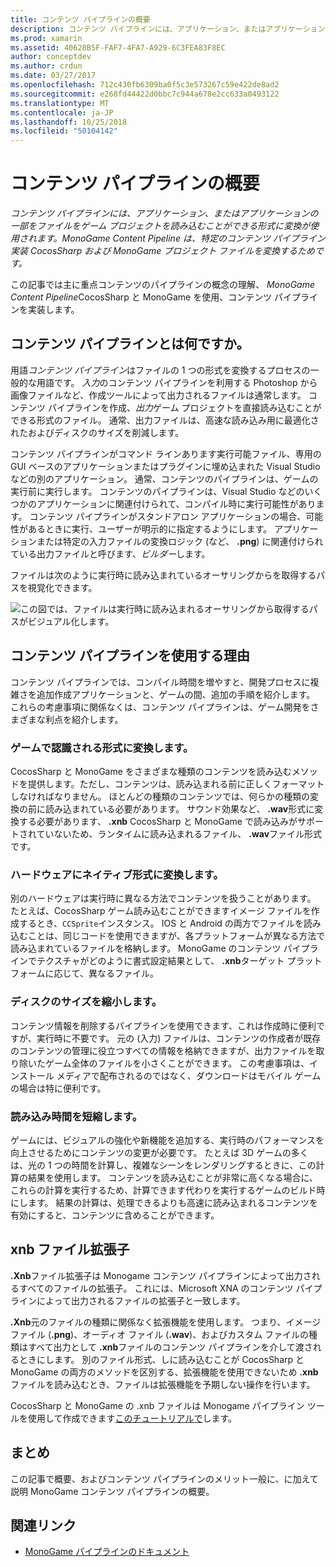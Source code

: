 ```yaml
---
title: コンテンツ パイプラインの概要
description: コンテンツ パイプラインには、アプリケーション、またはアプリケーションの一部をファイルをゲーム プロジェクトを読み込むことができる形式に変換が使用されます。 MonoGame Content Pipeline は、特定のコンテンツ パイプライン実装 CocosSharp および MonoGame プロジェクト ファイルを変換するためです。
ms.prod: xamarin
ms.assetid: 40628B5F-FAF7-4FA7-A929-6C3FEA83F8EC
author: conceptdev
ms.author: crdun
ms.date: 03/27/2017
ms.openlocfilehash: 712c430fb6309ba0f5c3e573267c59e422de8ad2
ms.sourcegitcommit: e268fd44422d0bbc7c944a678e2cc633a0493122
ms.translationtype: MT
ms.contentlocale: ja-JP
ms.lasthandoff: 10/25/2018
ms.locfileid: "50104142"
---
```

# <a name="introduction-to-content-pipelines"></a>コンテンツ パイプラインの概要

_コンテンツ パイプラインには、アプリケーション、またはアプリケーションの一部をファイルをゲーム プロジェクトを読み込むことができる形式に変換が使用されます。MonoGame Content Pipeline は、特定のコンテンツ パイプライン実装 CocosSharp および MonoGame プロジェクト ファイルを変換するためです。_

この記事では主に重点コンテンツのパイプラインの概念の理解、 *MonoGame Content Pipeline*CocosSharp と MonoGame を使用、コンテンツ パイプラインを実装します。


## <a name="what-is-a-content-pipeline"></a>コンテンツ パイプラインとは何ですか。

用語*コンテンツ パイプライン*はファイルの 1 つの形式を変換するプロセスの一般的な用語です。 *入力*のコンテンツ パイプラインを利用する Photoshop から画像ファイルなど、作成ツールによって出力されるファイルは通常します。 コンテンツ パイプラインを作成、*出力*ゲーム プロジェクトを直接読み込むことができる形式のファイル。 通常、出力ファイルは、高速な読み込み用に最適化されたおよびディスクのサイズを削減します。

コンテンツ パイプラインがコマンド ラインあります実行可能ファイル、専用の GUI ベースのアプリケーションまたはプラグインに埋め込まれた Visual Studio などの別のアプリケーション。 通常、コンテンツのパイプラインは、ゲームの実行前に実行します。 コンテンツのパイプラインは、Visual Studio などのいくつかのアプリケーションに関連付けられて、コンパイル時に実行可能性があります。 コンテンツ パイプラインがスタンドアロン アプリケーションの場合、可能性があるときに実行、ユーザーが明示的に指定するようにします。 アプリケーションまたは特定の入力ファイルの変換ロジック (など、 **.png**) に関連付けられている出力ファイルと呼びます、*ビルダー*します。 

ファイルは次のように実行時に読み込まれているオーサリングからを取得するパスを視覚化できます。

![](introduction-images/image1.png "この図では、ファイルは実行時に読み込まれるオーサリングから取得するパスがビジュアル化します。")

## <a name="why-use-a-content-pipeline"></a>コンテンツ パイプラインを使用する理由

コンテンツ パイプラインでは、コンパイル時間を増やすと、開発プロセスに複雑さを追加作成アプリケーションと、ゲームの間、追加の手順を紹介します。 これらの考慮事項に関係なくは、コンテンツ パイプラインは、ゲーム開発をさまざまな利点を紹介します。


### <a name="converting-to-a-format-understood-by-the-game"></a>ゲームで認識される形式に変換します。

CocosSharp と MonoGame をさまざまな種類のコンテンツを読み込むメソッドを提供します。ただし、コンテンツは、読み込まれる前に正しくフォーマットしなければなりません。 ほとんどの種類のコンテンツでは、何らかの種類の変換の前に読み込まれている必要があります。 サウンド効果など、 **.wav**形式に変換する必要があります、 **.xnb** CocosSharp と MonoGame で読み込みがサポートされていないため、ランタイムに読み込まれるファイル、 **.wav**ファイル形式です。


### <a name="converting-to-a-format-native-to-the-hardware"></a>ハードウェアにネイティブ形式に変換します。

別のハードウェアは実行時に異なる方法でコンテンツを扱うことがあります。 たとえば、CocosSharp ゲーム読み込むことができますイメージ ファイルを作成するとき、`CCSprite`インスタンス。 IOS と Android の両方でファイルを読み込むことは、同じコードを使用できますが、各プラットフォームが異なる方法で読み込まれているファイルを格納します。 MonoGame のコンテンツ パイプラインでテクスチャがどのように書式設定結果として、 **.xnb**ターゲット プラットフォームに応じて、異なるファイル。


### <a name="reducing-size-on-disk"></a>ディスクのサイズを縮小します。 

コンテンツ情報を削除するパイプラインを使用できます、これは作成時に便利ですが、実行時に不要です。 元の (入力) ファイルは、コンテンツの作成者が既存のコンテンツの管理に役立つすべての情報を格納できますが、出力ファイルを取り除いたゲーム全体のファイルを小さくことができます。 この考慮事項は、インストール メディアで配布されるのではなく、ダウンロードはモバイル ゲームの場合は特に便利です。


### <a name="reducing-load-time"></a>読み込み時間を短縮します。

ゲームには、ビジュアルの強化や新機能を追加する、実行時のパフォーマンスを向上させるためにコンテンツの変更が必要です。 たとえば 3D ゲームの多くは、光の 1 つの時間を計算し、複雑なシーンをレンダリングするときに、この計算の結果を使用します。 コンテンツを読み込むことが非常に高くなる場合に、これらの計算を実行するため、計算できます代わりを実行するゲームのビルド時にします。 結果の計算は、処理できるよりも高速に読み込まれるコンテンツを有効にすると、コンテンツに含めることができます。 


## <a name="xnb-file-extension"></a>xnb ファイル拡張子

**.Xnb**ファイル拡張子は Monogame コンテンツ パイプラインによって出力されるすべてのファイルの拡張子。 これには、Microsoft XNA のコンテンツ パイプラインによって出力されるファイルの拡張子と一致します。

**.Xnb**元のファイルの種類に関係なく拡張機能を使用します。 つまり、イメージ ファイル (**.png**)、オーディオ ファイル (**.wav**)、およびカスタム ファイルの種類はすべて出力として **.xnb**ファイルのコンテンツ パイプラインを介して渡されるときにします。 別のファイル形式、しに読み込むことが CocosSharp と MonoGame の両方のメソッドを区別する、拡張機能を使用できないため **.xnb**ファイルを読み込むとき、ファイルは拡張機能を予期しない操作を行います。

CocosSharp と MonoGame の .xnb ファイルは Monogame パイプライン ツールを使用して作成できます[このチュートリアルで](~/graphics-games/cocossharp/content-pipeline/walkthrough.md)します。


## <a name="summary"></a>まとめ

この記事で概要、およびコンテンツ パイプラインのメリット一般に、に加えて説明 MonoGame コンテンツ パイプラインの概要。

## <a name="related-links"></a>関連リンク

- [MonoGame パイプラインのドキュメント](http://www.monogame.net/documentation/?page=Pipeline)
